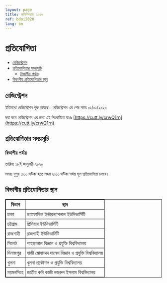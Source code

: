 ```yaml
---
layout: page
title: অলিম্পিয়াড ২০২০
ref: bdoi2020
lang: bn
---
```

<style type="text/css">
.tg  {border-collapse:collapse;border-spacing:0;}
.tg td{padding:10px 5px;border-style:solid;border-width:1px;overflow:hidden;word-break:normal;border-color:black;}
.tg th{padding:10px 5px;border-style:solid;border-width:1px;overflow:hidden;word-break:normal;border-color:black;}
.tg .tg-0pky{border-color:inherit;text-align:left;vertical-align:top}
table{
  border-collapse: collapse;
  border-spacing: 0;
  border:1px solid #000000;
}
th{
  padding: 5px;
  border:1px solid #000000;
}
td{
  padding: 5px;
  border:1px solid #000000;
}
</style>
# প্রতিযোগিতা #

* [রেজিস্ট্রেশন](#রেজিস্ট্রেশন)
* [প্রতিযোগিতার সময়সূচি](#প্রতিযোগিতার-সময়সূচি)
    * [বিভাগীয় পর্যায়](#বিভাগীয়-পর্যায়)
* [বিভাগীয় প্রতিযোগিতার স্থান](#বিভাগীয়-প্রতিযোগিতার-স্থান)


## রেজিস্ট্রেশন ##
ইতিমধ্যে রেজিস্ট্রেশন শুরু হয়েছে। রেজিস্ট্রেশন এর শেষ সময় ০১/০১/২০২০

দয়া করে রেজিস্ট্রেশন এর জন্য এই লিংকটিতে যাওঃ [https://cutt.ly/crwQ1rn](https://cutt.ly/crwQ1rn)

## প্রতিযোগিতার সময়সূচি  ##
### বিভাগীয় পর্যায় ###
তারিখঃ ১৮ই জানুয়ারী ২০২০

সময়ঃ দুপুর ১ঃ০০ ঘটিকা হতে সন্ধ্যা ৬ঃ০০ ঘটিকা পর্যন্ত মূল প্রতিযোগিতা চলবে।

## বিভাগীয় প্রতিযোগিতার স্থান ##

| বিভাগ | স্থান |
|--------|------|
| ঢাকা | ড্যাফোডিল ইন্টারন্যাশনাল ইউনিভার্সিটি |
| চট্টগ্রাম | প্রিমিয়ার ইউনিভার্সিটি |
| রাজশাহী | রাজশাহী ইউনিভার্সিটি |
| সিলেট | শাহজালাল বিজ্ঞান ও প্রযুক্তি বিশ্ববিদ্যালয় |
| দিনাজপুর | হাজী মোহাম্মদ দানেশ বিজ্ঞান ও প্রযুক্তি বিশ্ববিদ্যালয় |
| খুলনা | খুলনা প্রকৌশল ও প্রযুক্তি বিশ্ববিদ্যালয় |
| ময়মনসিংহ| জাতীয় কবি কাজী নজরুল ইসলাম বিশ্ববিদ্যালয় |
